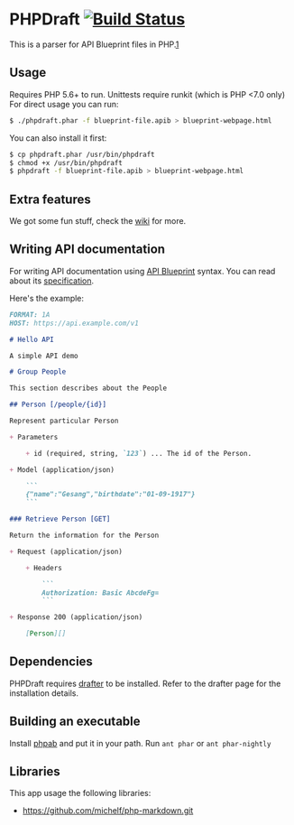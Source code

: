 # PHPDraft [![Build Status](https://travis-ci.org/SMillerDev/phpdraft.svg?branch=master)](https://travis-ci.org/SMillerDev/phpdraft)
This is a parser for API Blueprint files in PHP.[1](#dependencies)

## Usage
Requires PHP 5.6+ to run. Unittests require runkit (which is PHP <7.0 only)
For direct usage you can run:
```bash
$ ./phpdraft.phar -f blueprint-file.apib > blueprint-webpage.html
```
You can also install it first:
```bash
$ cp phpdraft.phar /usr/bin/phpdraft
$ chmod +x /usr/bin/phpdraft
$ phpdraft -f blueprint-file.apib > blueprint-webpage.html
```

## Extra features
We got some fun stuff, check the [wiki](https://github.com/SMillerDev/phpdraft/wiki) for more.

## Writing API documentation

For writing API documentation using [API Blueprint](http://apiblueprint.org/) syntax. You can read about its [specification](https://github.com/apiaryio/api-blueprint/blob/master/API%20Blueprint%20Specification.md).

Here's the example:

```markdown
FORMAT: 1A
HOST: https://api.example.com/v1

# Hello API

A simple API demo

# Group People

This section describes about the People

## Person [/people/{id}]

Represent particular Person

+ Parameters

    + id (required, string, `123`) ... The id of the Person.

+ Model (application/json)

    ```
    {"name":"Gesang","birthdate":"01-09-1917"}
    ```

### Retrieve Person [GET]

Return the information for the Person

+ Request (application/json)

    + Headers

        ```
        Authorization: Basic AbcdeFg=
        ```

+ Response 200 (application/json)

    [Person][]

```


## Dependencies
PHPDraft requires [drafter](https://github.com/apiaryio/drafter) to be installed. Refer to the drafter page for the installation details.

## Building an executable
Install [phpab](https://github.com/theseer/Autoload) and put it in your path.
Run `ant phar` or `ant phar-nightly`

## Libraries
This app usage the following libraries:
* https://github.com/michelf/php-markdown.git
